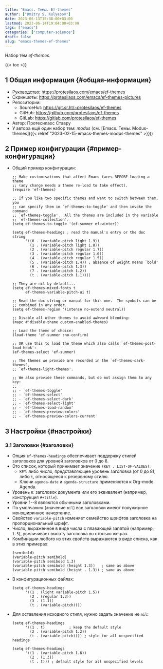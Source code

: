 ```yaml
---
title: "Emacs. Темы. Ef-themes"
author: ["Dmitry S. Kulyabov"]
date: 2023-06-13T15:38:00+03:00
lastmod: 2023-06-14T19:04:00+03:00
tags: ["emacs"]
categories: ["computer-science"]
draft: false
slug: "emacs-themes-ef-themes"
---
```


Набор тем _ef-themes_.

<!--more-->

{{< toc >}}


## <span class="section-num">1</span> Общая информация {#общая-информация}

-   Руководство: <https://protesilaos.com/emacs/ef-themes>
-   Скриншоты: <https://protesilaos.com/emacs/ef-themes-pictures>
-   Репозитории:
    -   SourceHut: <https://git.sr.ht/~protesilaos/ef-themes>
    -   GitHub: <https://github.com/protesilaos/ef-themes>
    -   GitLab: <https://gitlab.com/protesilaos/ef-themes>
-   Автор: Протесилаос Ставру
-   У автора ещё один набор тем: _modus_ (см. [Emacs. Темы. Modus-themes]({{< relref "2023-02-15-emacs-themes-modus-themes" >}}))


## <span class="section-num">2</span> Пример конфигурации {#пример-конфигурации}

-   Общий пример конфигурации:
    ```emacs-lisp
    ;; Make customisations that affect Emacs faces BEFORE loading a theme
    ;; (any change needs a theme re-load to take effect).
    (require 'ef-themes)

    ;; If you like two specific themes and want to switch between them, you
    ;; can specify them in `ef-themes-to-toggle' and then invoke the command
    ;; `ef-themes-toggle'.  All the themes are included in the variable
    ;; `ef-themes-collection'.
    (setq ef-themes-to-toggle '(ef-summer ef-winter))

    (setq ef-themes-headings ; read the manual's entry or the doc string
          '((0 . (variable-pitch light 1.9))
            (1 . (variable-pitch light 1.8))
            (2 . (variable-pitch regular 1.7))
            (3 . (variable-pitch regular 1.6))
            (4 . (variable-pitch regular 1.5))
            (5 . (variable-pitch 1.4)) ; absence of weight means `bold'
            (6 . (variable-pitch 1.3))
            (7 . (variable-pitch 1.2))
            (t . (variable-pitch 1.1))))

    ;; They are nil by default...
    (setq ef-themes-mixed-fonts t
          ef-themes-variable-pitch-ui t)

    ;; Read the doc string or manual for this one.  The symbols can be
    ;; combined in any order.
    (setq ef-themes-region '(intense no-extend neutral))

    ;; Disable all other themes to avoid awkward blending:
    (mapc #'disable-theme custom-enabled-themes)

    ;; Load the theme of choice:
    (load-theme 'ef-summer :no-confirm)

    ;; OR use this to load the theme which also calls `ef-themes-post-load-hook':
    (ef-themes-select 'ef-summer)

    ;; The themes we provide are recorded in the `ef-themes-dark-themes',
    ;; `ef-themes-light-themes'.

    ;; We also provide these commands, but do not assign them to any key:
    ;;
    ;; - `ef-themes-toggle'
    ;; - `ef-themes-select'
    ;; - `ef-themes-select-dark'
    ;; - `ef-themes-select-light'
    ;; - `ef-themes-load-random'
    ;; - `ef-themes-preview-colors'
    ;; - `ef-themes-preview-colors-current'
    ```


## <span class="section-num">3</span> Настройки {#настройки}


### <span class="section-num">3.1</span> Заголовки {#заголовки}

-   Опция `ef-themes-headings` обеспечивает поддержку стилей заголовков для уровней заголовков от 0 до 8.
-   Это список, который принимает значение `(KEY . LIST-OF-VALUES)`.
    -   `KEY`: либо число, представляющее уровень заголовка (от 0 до 8), либо `t`, относящееся к резервному стилю.
    -   Ключи `agenda-date` и `agenda-structure` применяются к Org-mode Agenda.
-   Уровень `0`: заголовок документа или его эквивалент (например, конструкция `#+title`).
-   Уровни 1--8 являются обычными заголовками.
-   По умолчанию (значение `nil`) все заголовки имеют полужирное моноширинное начертание.
-   Свойство `variable-pitch` изменяет семейство шрифтов заголовка на пропорциональный шрифт.
-   Число, выраженное в виде числа с плавающей запятой (например, `1.5`), увеличивает высоту заголовка во столько же раз.
-   Комбинации любого из этих свойств выражаются в виде списка, как в этих примерах:
    ```emacs-lisp
    (semibold)
    (variable-pitch semibold)
    (variable-pitch semibold 1.3)
    (variable-pitch semibold (height 1.3))   ; same as above
    (variable-pitch semibold (height . 1.3)) ; same as above
    ```
-   В конфигурационных файлах:
    ```emacs-lisp
    (setq ef-themes-headings
          '((1 . (light variable-pitch 1.5))
            (2 . (regular 1.3))
            (3 . (1.1))
            (t . (variable-pitch))))
    ```
-   Для оставления исходного стиля, нужно задать значение не `nil`:
    ```emacs-lisp
    (setq ef-themes-headings
          '((1 . t)           ; keep the default style
            (2 . (variable-pitch 1.2))
            (t . (variable-pitch)))) ; style for all unspecified headings

    (setq ef-themes-headings
          '((1 . (variable-pitch 1.6))
            (2 . (1.3))
            (t . t))) ; default style for all unspecified levels
    ```
